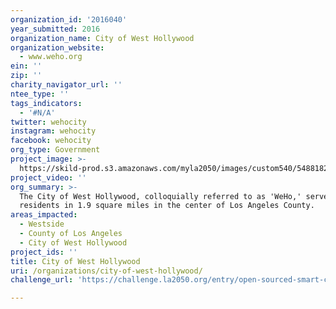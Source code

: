 ```yaml
---
organization_id: '2016040'
year_submitted: 2016
organization_name: City of West Hollywood
organization_website:
  - www.weho.org
ein: ''
zip: ''
charity_navigator_url: ''
ntee_type: ''
tags_indicators:
  - '#N/A'
twitter: wehocity
instagram: wehocity
facebook: wehocity
org_type: Government
project_image: >-
  https://skild-prod.s3.amazonaws.com/myla2050/images/custom540/5488182355741-team91.jpg
project_video: ''
org_summary: >-
  The City of West Hollywood, colloquially referred to as 'WeHo,' serves 35,000
  residents in 1.9 square miles in the center of Los Angeles County.
areas_impacted:
  - Westside
  - County of Los Angeles
  - City of West Hollywood
project_ids: ''
title: City of West Hollywood
uri: /organizations/city-of-west-hollywood/
challenge_url: 'https://challenge.la2050.org/entry/open-sourced-smart-city-collaborative'

---
```

